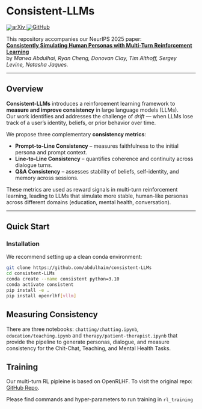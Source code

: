 # Consistent-LLMs

<div align="left" style="line-height: 1;">
  <a href="" target="_blank">
    <img alt="arXiv" src="https://img.shields.io/badge/arXiv-2506.07468-b31b1b?logo=arxiv&logoColor=white"/>
  </a>
  <a href="https://github.com/abdulhaim/consistent-LLMs" target="_blank">
    <img alt="GitHub" src="https://img.shields.io/badge/GitHub-consistent--LLMs-181717?logo=github"/>
  </a>
</div>

This repository accompanies our NeurIPS 2025 paper:  
**[Consistently Simulating Human Personas with Multi-Turn Reinforcement Learning]()**  
by *Marwa Abdulhai, Ryan Cheng, Donovan Clay, Tim Althoff, Sergey Levine, Natasha Jaques.*

---

## Overview

**Consistent-LLMs** introduces a reinforcement learning framework to **measure and improve consistency** in large language models (LLMs).  
Our work identifies and addresses the challenge of *drift* — when LLMs lose track of a user’s identity, beliefs, or prior behavior over time.

We propose three complementary **consistency metrics**:

- **Prompt-to-Line Consistency** – measures faithfulness to the initial persona and prompt context.  
- **Line-to-Line Consistency** – quantifies coherence and continuity across dialogue turns.  
- **Q&A Consistency** – assesses stability of beliefs, self-identity, and memory across sessions.

These metrics are used as reward signals in multi-turn reinforcement learning, leading to LLMs that simulate more stable, human-like personas across different domains (education, mental health, conversation).

---

## Quick Start

### Installation

We recommend setting up a clean conda environment:

```bash
git clone https://github.com/abdulhaim/consistent-LLMs
cd consistent-LLMs
conda create --name consistent python=3.10
conda activate consistent
pip install -e .
pip install openrlhf[vllm]
```

## Measuring Consistency 
There are three notebooks: `chatting/chatting.ipynb`, `education/teaching.ipynb` and `therapy/patient-therapist.ipynb` that provide the pipeline to generate personas, dialogue, and measure consistency for the Chit-Chat, Teaching, and Mental Health Tasks.

## Training
Our multi-turn RL pipleine is based on OpenRLHF. To visit the original repo:  [GitHub Repo](https://github.com/OpenRLHF/OpenRLHF/tree/main).

Please find commands and hyper-parameters to run training in `rl_training`

